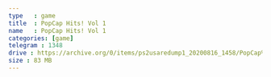 ```yaml
---
type   : game
title  : PopCap Hits! Vol 1
name   : PopCap Hits! Vol 1
categories: [game]
telegram : 1348
drive : https://archive.org/0/items/ps2usaredump1_20200816_1458/PopCap%20Hits%21%20Vol%201.7z
size : 83 MB
---
```



